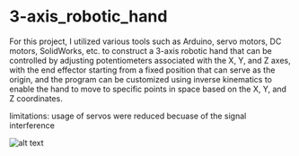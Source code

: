 # 3-axis_robotic_hand
For this project, I utilized various tools such as Arduino, servo motors, DC motors, SolidWorks, etc. to construct a 3-axis robotic hand that can be controlled by adjusting potentiometers associated with the X, Y, and Z axes, with the end effector starting from a fixed position that can serve as the origin, and the program can be customized using inverse kinematics to enable the hand to move to specific points in space based on the X, Y, and Z coordinates.

limitations: usage of servos were reduced becuase of the signal interference 

![alt text]()
